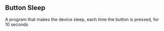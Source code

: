 Button Sleep
---------------

A program that makes the device sleep, each time the button is pressed, for 10 seconds

